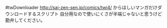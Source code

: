 #twDownloader 
http://sai-zen-sen.jp/comics/twi4/ からほしいマンガだけダウンロードするスクリプト
自分用なので使いにくさが半端じゃないと思うけど勘弁してください。
